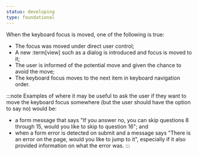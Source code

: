 ```yaml
---
status: developing
type: foundational
---
```


When the keyboard focus is moved, one of the following is true:
- The focus was moved under direct user control;
- A new :term[view] such as a dialog is introduced and focus is moved to it;
- The user is informed of the potential move and given the chance to avoid the move;
- The keyboard focus moves to the next item in keyboard navigation order.

:::note
Examples of where it may be useful to ask the user if they want to move the keyboard focus somewhere (but the user should have the option to say no) would be:
- a form message that says "If you answer no, you can skip questions 8 through 15, would you like to skip to question 16"; and
- when a form error is detected on submit and a message says "There is an error on the page, would you like to jump to it",  especially if it also provided information on what the error was.
:::
